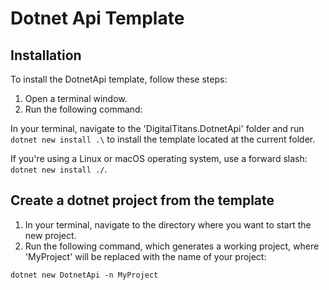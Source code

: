 # Dotnet Api Template

## Installation

To install the DotnetApi template, follow these steps:

1. Open a terminal window.
2. Run the following command:

In your terminal, navigate to the 'DigitalTitans.DotnetApi' folder and run `dotnet new install .\` to install the template located at the current folder.

If you're using a Linux or macOS operating system, use a forward slash: `dotnet new install ./`.


## Create a dotnet project from the template

1. In your terminal, navigate to the directory where you want to start the new project.
2. Run the following command, which generates a working project, where 'MyProject' will be replaced with the name of your project: 

`dotnet new DotnetApi -n MyProject`